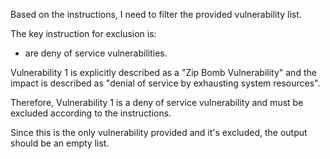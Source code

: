 Based on the instructions, I need to filter the provided vulnerability list.

The key instruction for exclusion is:
- are deny of service vulnerabilities.

Vulnerability 1 is explicitly described as a "Zip Bomb Vulnerability" and the impact is described as "denial of service by exhausting system resources".

Therefore, Vulnerability 1 is a deny of service vulnerability and must be excluded according to the instructions.

Since this is the only vulnerability provided and it's excluded, the output should be an empty list.

```markdown